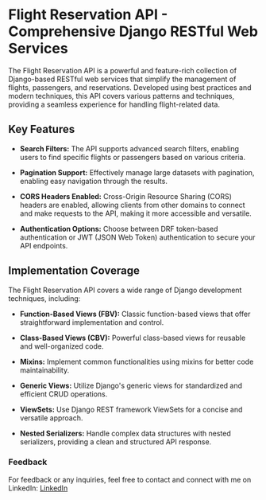 # Flight Reservation API - Comprehensive Django RESTful Web Services

The Flight Reservation API is a powerful and feature-rich collection of Django-based RESTful web services that simplify the management of flights, passengers, and reservations. Developed using best practices and modern techniques, this API covers various patterns and techniques, providing a seamless experience for handling flight-related data.

## Key Features
- **Search Filters:** The API supports advanced search filters, enabling users to find specific flights or passengers based on various criteria.

- **Pagination Support:** Effectively manage large datasets with pagination, enabling easy navigation through the results.

- **CORS Headers Enabled:** Cross-Origin Resource Sharing (CORS) headers are enabled, allowing clients from other domains to connect and make requests to the API, making it more accessible and versatile.

- **Authentication Options:** Choose between DRF token-based authentication or JWT (JSON Web Token) authentication to secure your API endpoints.

## Implementation Coverage

The Flight Reservation API covers a wide range of Django development techniques, including:

- **Function-Based Views (FBV):** Classic function-based views that offer straightforward implementation and control.

- **Class-Based Views (CBV):** Powerful class-based views for reusable and well-organized code.

- **Mixins:** Implement common functionalities using mixins for better code maintainability.

- **Generic Views:** Utilize Django's generic views for standardized and efficient CRUD operations.

- **ViewSets:** Use Django REST framework ViewSets for a concise and versatile approach.

- **Nested Serializers:** Handle complex data structures with nested serializers, providing a clean and structured API response.

### Feedback
For feedback or any inquiries, feel free to contact and connect with me on LinkedIn:
[LinkedIn](https://www.linkedin.com/in/vaishnav-sherla/)